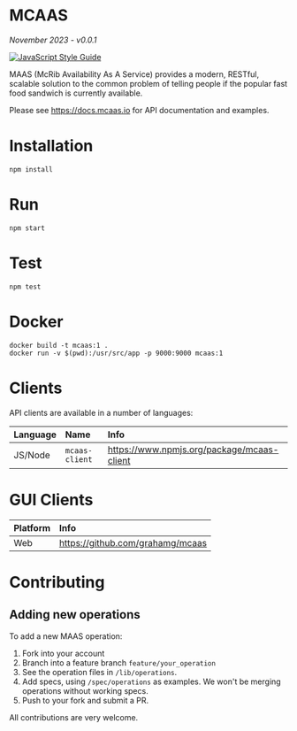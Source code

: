 # MCAAS

*November 2023 - v0.0.1*

[![JavaScript Style Guide](https://img.shields.io/badge/code_style-standard-brightgreen.svg)](https://standardjs.com)

MAAS (McRib Availability As A Service) provides a modern, RESTful, scalable solution to the common problem of telling people if the popular fast food sandwich is currently available.

Please see https://docs.mcaas.io for API documentation and examples.

# Installation

	npm install

# Run

	npm start

# Test

	npm test

# Docker

	docker build -t mcaas:1 .
    docker run -v $(pwd):/usr/src/app -p 9000:9000 mcaas:1

# Clients

API clients are available in a number of languages:

| Language | Name            | Info                                             |
|:---------|:----------------|:-------------------------------------------------|
| JS/Node  | `mcaas-client ` | https://www.npmjs.org/package/mcaas-client       |

# GUI Clients

| Platform          | Info                                                     |
|:------------------|:---------------------------------------------------------|
| Web               | https://github.com/grahamg/mcaas                         |

# Contributing

## Adding new operations

To add a new MAAS operation:

1. Fork into your account
2. Branch into a feature branch `feature/your_operation`
3. See the operation files in `/lib/operations`.
4. Add specs, using `/spec/operations` as examples. We won't be merging operations without working specs.
5. Push to your fork and submit a PR.

All contributions are very welcome.
